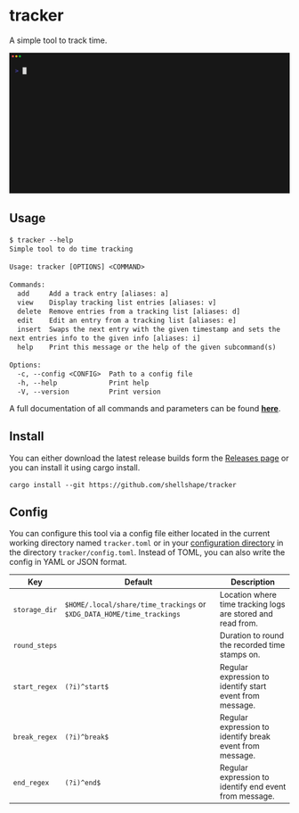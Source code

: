 # tracker

A simple tool to track time.

![](.github/media/demo.gif)

## Usage

```
$ tracker --help
Simple tool to do time tracking

Usage: tracker [OPTIONS] <COMMAND>

Commands:
  add     Add a track entry [aliases: a]
  view    Display tracking list entries [aliases: v]
  delete  Remove entries from a tracking list [aliases: d]
  edit    Edit an entry from a tracking list [aliases: e]
  insert  Swaps the next entry with the given timestamp and sets the next entries info to the given info [aliases: i]
  help    Print this message or the help of the given subcommand(s)

Options:
  -c, --config <CONFIG>  Path to a config file
  -h, --help             Print help
  -V, --version          Print version
```

A full documentation of all commands and parameters can be found [**here**](docs/commands.md).

## Install

You can either download the latest release builds form the [Releases page](https://github.com/shellshape/tracker/releases) or you can install it using cargo install.

```
cargo install --git https://github.com/shellshape/tracker
```

## Config

You can configure this tool via a config file either located in the current working directory named `tracker.toml` or in your [configuration directory](https://docs.rs/dirs/latest/dirs/fn.config_dir.html) in the directory `tracker/config.toml`. Instead of TOML, you can also write the config in YAML or JSON format.

| Key           | Default                                                                | Description                                                 |
| ------------- | ---------------------------------------------------------------------- | ----------------------------------------------------------- |
| `storage_dir` | `$HOME/.local/share/time_trackings` or `$XDG_DATA_HOME/time_trackings` | Location where time tracking logs are stored and read from. |
| `round_steps` |                                                                        | Duration to round the recorded time stamps on.              |
| `start_regex` | `(?i)^start$`                                                          | Regular expression to identify start event from message.    |
| `break_regex` | `(?i)^break$`                                                          | Regular expression to identify break event from message.    |
| `end_regex`   | `(?i)^end$`                                                            | Regular expression to identify end event from message.      |
